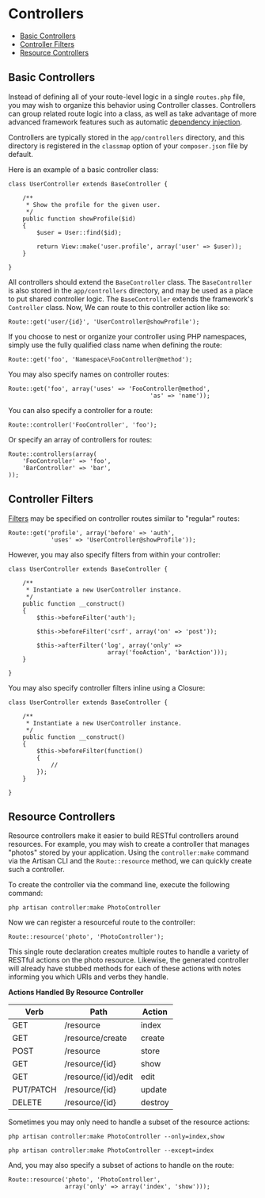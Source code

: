 # Controllers

- [Basic Controllers](#basic-controllers)
- [Controller Filters](#controller-filters)
- [Resource Controllers](#resource-controllers)

<a name="basic-controllers"></a>
## Basic Controllers

Instead of defining all of your route-level logic in a single `routes.php` file, you may wish to organize this behavior using Controller classes. Controllers can group related route logic into a class, as well as take advantage of more advanced framework features such as automatic [dependency injection](/docs/ioc).

Controllers are typically stored in the `app/controllers` directory, and this directory is registered in the `classmap` option of your `composer.json` file by default.

Here is an example of a basic controller class:

	class UserController extends BaseController {

		/**
		 * Show the profile for the given user.
		 */
		public function showProfile($id)
		{
			$user = User::find($id);

			return View::make('user.profile', array('user' => $user));
		}

	}

All controllers should extend the `BaseController` class. The `BaseController` is also stored in the `app/controllers` directory, and may be used as a place to put shared controller logic. The `BaseController` extends the framework's `Controller` class. Now, We can route to this controller action like so:

	Route::get('user/{id}', 'UserController@showProfile');

If you choose to nest or organize your controller using PHP namespaces, simply use the fully qualified class name when defining the route:

	Route::get('foo', 'Namespace\FooController@method');

You may also specify names on controller routes:

	Route::get('foo', array('uses' => 'FooController@method',
											'as' => 'name'));

You can also specify a controller for a route:

	Route::controller('FooController', 'foo');

Or specify an array of controllers for routes:

	Route::controllers(array(
		'FooController' => 'foo',
		'BarController' => 'bar',
	));

<a name="controller-filters"></a>
## Controller Filters

[Filters](/docs/routing#route-filters) may be specified on controller routes similar to "regular" routes:

	Route::get('profile', array('before' => 'auth',
				'uses' => 'UserController@showProfile'));

However, you may also specify filters from within your controller:

	class UserController extends BaseController {

		/**
		 * Instantiate a new UserController instance.
		 */
		public function __construct()
		{
			$this->beforeFilter('auth');

			$this->beforeFilter('csrf', array('on' => 'post'));

			$this->afterFilter('log', array('only' =>
								array('fooAction', 'barAction')));
		}

	}

You may also specify controller filters inline using a Closure:

	class UserController extends BaseController {

		/**
		 * Instantiate a new UserController instance.
		 */
		public function __construct()
		{
			$this->beforeFilter(function()
			{
				//
			});
		}

	}

<a name="resource-controllers"></a>
## Resource Controllers

Resource controllers make it easier to build RESTful controllers around resources. For example, you may wish to create a controller that manages "photos" stored by your application. Using the `controller:make` command via the Artisan CLI and the `Route::resource` method, we can quickly create such a controller.

To create the controller via the command line, execute the following command:

	php artisan controller:make PhotoController

Now we can register a resourceful route to the controller:

	Route::resource('photo', 'PhotoController');

This single route declaration creates multiple routes to handle a variety of RESTful actions on the photo resource. Likewise, the generated controller will already have stubbed methods for each of these actions with notes informing you which URIs and verbs they handle.

**Actions Handled By Resource Controller**

Verb      | Path                  | Action
----------|-----------------------|--------------
GET       | /resource             | index
GET       | /resource/create      | create
POST      | /resource             | store
GET       | /resource/{id}        | show
GET       | /resource/{id}/edit   | edit
PUT/PATCH | /resource/{id}        | update
DELETE    | /resource/{id}        | destroy

Sometimes you may only need to handle a subset of the resource actions:

	php artisan controller:make PhotoController --only=index,show

	php artisan controller:make PhotoController --except=index

And, you may also specify a subset of actions to handle on the route:

	Route::resource('photo', 'PhotoController',
					array('only' => array('index', 'show')));
